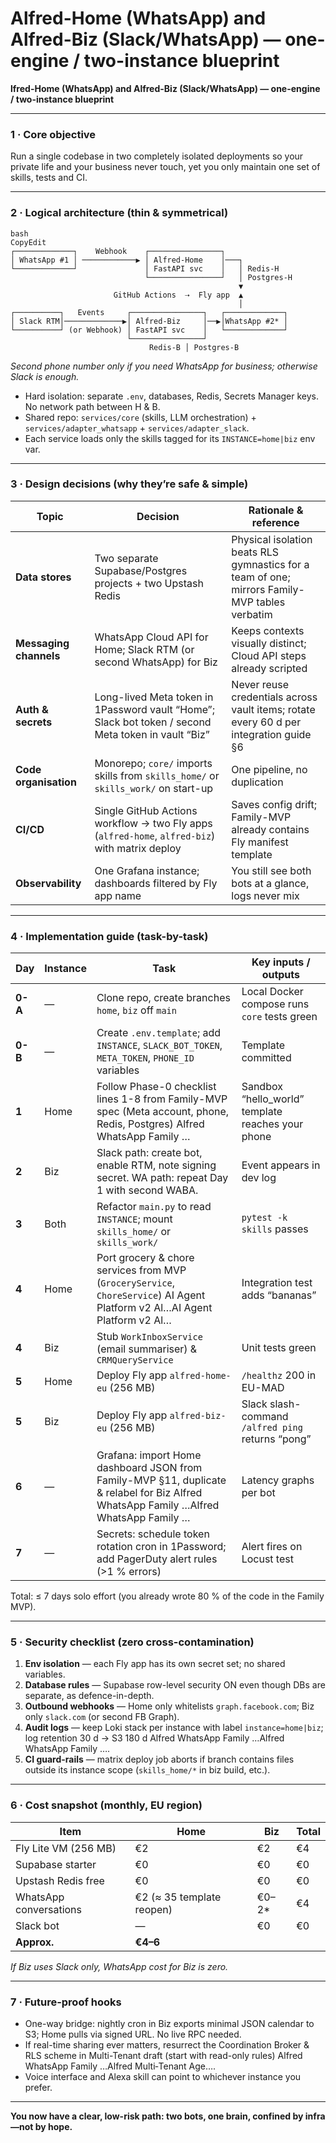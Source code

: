 # Alfred-Home (WhatsApp) and Alfred-Biz (Slack/WhatsApp) — one-engine / two-instance blueprint

**lfred-Home (WhatsApp) and Alfred-Biz (Slack/WhatsApp) — one-engine / two-instance blueprint**

---

### 1 · Core objective

Run a single codebase in two completely isolated deployments so your private life and your business never touch, yet you only maintain one set of skills, tests and CI.

---

### 2 · Logical architecture (thin & symmetrical)

```
bash
CopyEdit
┌─────────────┐    Webhook    ┌────────────────┐
│ WhatsApp #1 │ ────────────▶ │ Alfred-Home    │───┐
└─────────────┘               │ FastAPI svc    │   │ Redis-H
                              └────────────────┘   │ Postgres-H
                                                   ▼
                       GitHub Actions  ⇢  Fly app  ▲
                                                   │
┌──────────┐   Events     ┌────────────────┐   ┌─────────────┐
│ Slack RTM│─────────────▶│ Alfred-Biz     │──▶│WhatsApp #2* │
└──────────┘ (or Webhook) │ FastAPI svc    │   └─────────────┘
                          └────────────────┘
                               Redis-B │ Postgres-B

```

*Second phone number only if you need WhatsApp for business; otherwise Slack is enough.*

- Hard isolation: separate `.env`, databases, Redis, Secrets Manager keys. No network path between H & B.
- Shared repo: `services/core` (skills, LLM orchestration) + `services/adapter_whatsapp` + `services/adapter_slack`.
- Each service loads only the skills tagged for its `INSTANCE=home|biz` env var.

---

### 3 · Design decisions (why they’re safe & simple)

| Topic | Decision | Rationale & reference |
| --- | --- | --- |
| **Data stores** | Two separate Supabase/Postgres projects + two Upstash Redis | Physical isolation beats RLS gymnastics for a team of one; mirrors Family-MVP tables verbatim |
| **Messaging channels** | WhatsApp Cloud API for Home; Slack RTM (or second WhatsApp) for Biz | Keeps contexts visually distinct; Cloud API steps already scripted |
| **Auth & secrets** | Long-lived Meta token in 1Password vault “Home”; Slack bot token / second Meta token in vault “Biz” | Never reuse credentials across vault items; rotate every 60 d per integration guide §6 |
| **Code organisation** | Monorepo; `core/` imports skills from `skills_home/` or `skills_work/` on start-up | One pipeline, no duplication |
| **CI/CD** | Single GitHub Actions workflow → two Fly apps (`alfred-home`, `alfred-biz`) with matrix deploy | Saves config drift; Family-MVP already contains Fly manifest template |
| **Observability** | One Grafana instance; dashboards filtered by Fly app name | You still see both bots at a glance, logs never mix |

---

### 4 · Implementation guide (task-by-task)

| Day | Instance | Task | Key inputs / outputs |
| --- | --- | --- | --- |
| **0-A** | — | Clone repo, create branches `home`, `biz` off `main` | Local Docker compose runs `core` tests green |
| **0-B** | — | Create `.env.template`; add `INSTANCE`, `SLACK_BOT_TOKEN`, `META_TOKEN`, `PHONE_ID` variables | Template committed |
| **1** | Home | Follow Phase-0 checklist lines 1-8 from Family-MVP spec (Meta account, phone, Redis, Postgres) Alfred WhatsApp Family … | Sandbox “hello_world” template reaches your phone |
| **2** | Biz | Slack path: create bot, enable RTM, note signing secret.  WA path: repeat Day 1 with second WABA. | Event appears in dev log |
| **3** | Both | Refactor `main.py` to read `INSTANCE`; mount `skills_home/` or `skills_work/` | `pytest -k skills` passes |
| **4** | Home | Port grocery & chore services from MVP (`GroceryService`, `ChoreService`) AI Agent Platform v2 Al…AI Agent Platform v2 Al… | Integration test adds “bananas” |
| **4** | Biz | Stub `WorkInboxService` (email summariser) & `CRMQueryService` | Unit tests green |
| **5** | Home | Deploy Fly app `alfred-home-eu` (256 MB) | `/healthz` 200 in EU-MAD |
| **5** | Biz | Deploy Fly app `alfred-biz-eu` (256 MB) | Slack slash-command `/alfred ping` returns “pong” |
| **6** | — | Grafana: import Home dashboard JSON from Family-MVP §11, duplicate & relabel for Biz Alfred WhatsApp Family …Alfred WhatsApp Family … | Latency graphs per bot |
| **7** | — | Secrets: schedule token rotation cron in 1Password; add PagerDuty alert rules (>1 % errors) | Alert fires on Locust test |

Total: ≤ 7 days solo effort (you already wrote 80 % of the code in the Family MVP).

---

### 5 · Security checklist (zero cross-contamination)

1. **Env isolation** — each Fly app has its own secret set; no shared variables.
2. **Database rules** — Supabase row-level security ON even though DBs are separate, as defence-in-depth.
3. **Outbound webhooks** — Home only whitelists `graph.facebook.com`; Biz only `slack.com` (or second FB Graph).
4. **Audit logs** — keep Loki stack per instance with label `instance=home|biz`; log retention 30 d → S3 180 d Alfred WhatsApp Family …Alfred WhatsApp Family ….
5. **CI guard-rails** — matrix deploy job aborts if branch contains files outside its instance scope (`skills_home/*` in biz build, etc.).

---

### 6 · Cost snapshot (monthly, EU region)

| Item | Home | Biz | Total |
| --- | --- | --- | --- |
| Fly Lite VM (256 MB) | €2 | €2 | €4 |
| Supabase starter | €0 | €0 | €0 |
| Upstash Redis free | €0 | €0 | €0 |
| WhatsApp conversations | €2 (≈ 35 template reopen) | €0–2* | €4 |
| Slack bot | — | €0 | €0 |
| **Approx.** | **€4–6** |  |  |

*If Biz uses Slack only, WhatsApp cost for Biz is zero.*

---

### 7 · Future-proof hooks

- One-way bridge: nightly cron in Biz exports minimal JSON calendar to S3; Home pulls via signed URL. No live RPC needed.
- If real-time sharing ever matters, resurrect the Coordination Broker & RLS scheme in Multi-Tenant draft (start with read-only rules) Alfred WhatsApp Family …Alfred Multi‑Tenant Age….
- Voice interface and Alexa skill can point to whichever instance you prefer.

---

**You now have a clear, low-risk path: two bots, one brain, confined by infra—not by hope.**